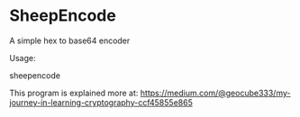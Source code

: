# SheepEncode
A simple hex to base64 encoder

Usage:

sheepencode <hex>

This program is explained more at:
https://medium.com/@geocube333/my-journey-in-learning-cryptography-ccf45855e865
